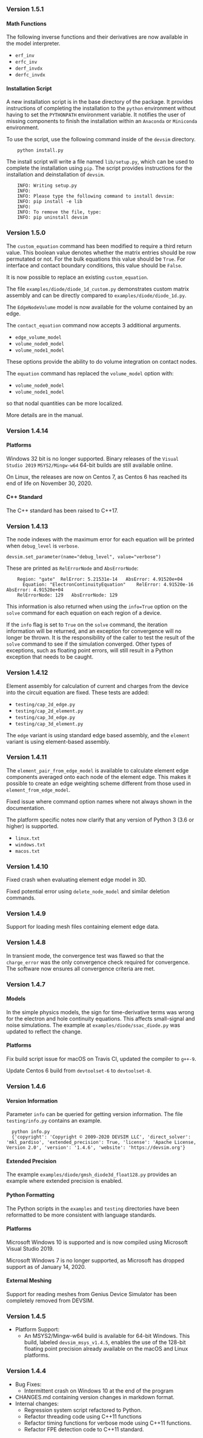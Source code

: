 ### Version 1.5.1

#### Math Functions

The following inverse functions and their derivatives are now available in the model interpreter.
- ``erf_inv``
- ``erfc_inv``
- ``derf_invdx``
- ``derfc_invdx``

#### Installation Script

A new installation script is in the base directory of the package.
It provides instructions of completing the installation to the ``python`` environment without having to set the ``PYTHONPATH`` environment variable.
It notifies the user of missing components to finish the installation within an ``Anaconda`` or ``Miniconda`` environment.


To use the script, use the following command inside of the ``devsim`` directory.

```
    python install.py
```

The install script will write a file named ``lib/setup.py``, which can be used to complete the installation using ``pip``.  The script provides instructions for the installation and deinstallation of ``devsim``.

```
    INFO: Writing setup.py
    INFO:
    INFO: Please type the following command to install devsim:
    INFO: pip install -e lib
    INFO:
    INFO: To remove the file, type:
    INFO: pip uninstall devsim
```

### Version 1.5.0

The ``custom_equation`` command has been modified to require a third return value.  This boolean value denotes whether the matrix entries should be row permutated or not.  For the bulk equations this value should be ``True``.  For interface and contact boundary conditions, this value should be ``False``.

It is now possible to replace an existing ``custom_equation``.

The file ``examples/diode/diode_1d_custom.py`` demonstrates custom matrix assembly and can be directly compared to ``examples/diode/diode_1d.py``.

The ``EdgeNodeVolume`` model is now available for the volume contained by an edge.

The ``contact_equation`` command now accepts 3 additional arguments.

- ``edge_volume_model``
- ``volume_node0_model``
- ``volume_node1_model``

These options provide the ability to do volume integration on contact nodes.

The ``equation`` command has replaced the ``volume_model`` option with:

- ``volume_node0_model``
- ``volume_node1_model``

so that nodal quantities can be more localized.

More details are in the manual.

### Version 1.4.14
#### Platforms

Windows 32 bit is no longer supported.  Binary releases of the ``Visual Studio 2019`` ``MSYS2/Mingw-w64`` 64-bit builds are still available online.

On Linux, the releases are now on Centos 7, as Centos 6 has reached its end of life on November 30, 2020.

#### C++ Standard

The C++ standard has been raised to C++17.

### Version 1.4.13

The node indexes with the maximum error for each equation will be printed when ``debug_level`` is ``verbose``.

```
devsim.set_parameter(name="debug_level", value="verbose")
```

These are printed as ``RelErrorNode`` and ``AbsErrorNode``:

```
    Region: "gate"	RelError: 5.21531e-14	AbsError: 4.91520e+04
      Equation: "ElectronContinuityEquation"	RelError: 4.91520e-16	AbsError: 4.91520e+04
	RelErrorNode: 129	AbsErrorNode: 129
```

This information is also returned when using the ``info=True`` option on the ``solve`` command for each equation on each region of a device.

If the ``info`` flag is set to ``True`` on the ``solve`` command, the iteration information will be returned, and an exception for convergence will no longer be thrown.  It is the responsibility of the caller to test the result of the ``solve`` command to see if the simulation converged.  Other types of exceptions, such as floating point errors, will still result in a Python exception that needs to be caught.


### Version 1.4.12

Element assembly for calculation of current and charges from the device into the circuit equation are fixed.  These tests are added:

- ``testing/cap_2d_edge.py``
- ``testing/cap_2d_element.py``
- ``testing/cap_3d_edge.py``
- ``testing/cap_3d_element.py``

The ``edge`` variant is using standard edge based assembly, and the ``element`` variant is using element-based assembly.

### Version 1.4.11

The ``element_pair_from_edge_model`` is available to calculate element edge components averaged onto each node of the element edge.  This makes it possible to create an edge weighting scheme different from those used in ``element_from_edge_model``.

Fixed issue where command option names where not always shown in the documentation.

The platform specific notes now clarify that any version of Python 3 (3.6 or higher) is supported.

- ``linux.txt``
- ``windows.txt``
- ``macos.txt``

### Version 1.4.10

Fixed crash when evaluating element edge model in 3D.

Fixed potential error using ``delete_node_model`` and similar deletion commands.

### Version 1.4.9

Support for loading mesh files containing element edge data.

### Version 1.4.8

In transient mode, the convergence test was flawed so that the ``charge_error`` was the only convergence check required for convergence.  The software now ensures all convergence criteria are met.

### Version 1.4.7

#### Models

In the simple physics models, the sign for time-derivative terms was wrong for the electron and hole continuity equations.  This affects small-signal and noise simulations.  The example at ``examples/diode/ssac_diode.py`` was updated to reflect the change.

#### Platforms

Fix build script issue for macOS on Travis CI, updated the compiler to ``g++-9``.

Update Centos 6 build from ``devtoolset-6`` to ``devtoolset-8``.

### Version 1.4.6

#### Version Information

Parameter ``info`` can be queried for getting version information.  The file ``testing/info.py`` contains an example.

```
  python info.py
  {'copyright': 'Copyright © 2009-2020 DEVSIM LLC', 'direct_solver': 'mkl_pardiso', 'extended_precision': True, 'license': 'Apache License, Version 2.0', 'version': '1.4.6', 'website': 'https://devsim.org'}
```

#### Extended Precision

The example ``examples/diode/gmsh_diode3d_float128.py`` provides an example where extended precision is enabled.

#### Python Formatting

The Python scripts in the ``examples`` and ``testing`` directories have been reformatted to be more consistent with language standards.

#### Platforms

Microsoft Windows 10 is supported and is now compiled using Microsoft Visual Studio 2019.

Microsoft Windows 7 is no longer supported, as Microsoft has dropped support as of January 14, 2020.

#### External Meshing

Support for reading meshes from Genius Device Simulator has been completely removed from DEVSIM.


### Version 1.4.5

* Platform Support:
  * An MSYS2/Mingw-w64 build is available for 64-bit Windows.  This build, labeled ``devsim_msys_v1.4.5``, enables the use of the 128-bit floating point precision already available on the macOS and Linux platforms.

### Version 1.4.4

* Bug Fixes:
  * Intermittent crash on Windows 10 at the end of the program
* CHANGES.md containing version changes in markdown format.
* Internal changes:
  * Regression system script refactored to Python.
  * Refactor threading code using C++11 functions
  * Refactor timing functions for verbose mode using C++11 functions.
  * Refactor FPE detection code to C++11 standard.

